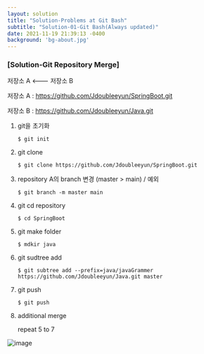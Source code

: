 ```yaml
---
layout: solution
title: "Solution-Problems at Git Bash"
subtitle: "Solution-01-Git Bash(Always updated)"
date: 2021-11-19 21:39:13 -0400
background: 'bg-about.jpg'
---
```


### [Solution-Git Repository Merge]

저장소 A <--- 저장소 B

저장소 A : https://github.com/Jdoubleeyun/SpringBoot.git

저장소 B : https://github.com/Jdoubleeyun/Java.git

1. git을 초기화

   `$ git init`
2. git clone

   `$ git clone https://github.com/Jdoubleeyun/SpringBoot.git`
3. repository A의 branch 변경 (master > main) / 예외

   `$ git branch -m master main`
4. git cd repository

   `$ cd SpringBoot`
5. git make folder

   `$ mdkir java`
6. git sudtree add

   `$ git subtree add --prefix=java/javaGrammer https://github.com/Jdoubleeyun/Java.git master `
7. git push

   `$ git push`
8. additional merge

   repeat 5 to 7

![image](https://user-images.githubusercontent.com/82137367/142625812-b0645fa7-f177-4c8e-8b88-1a05d8025dc5.png)


